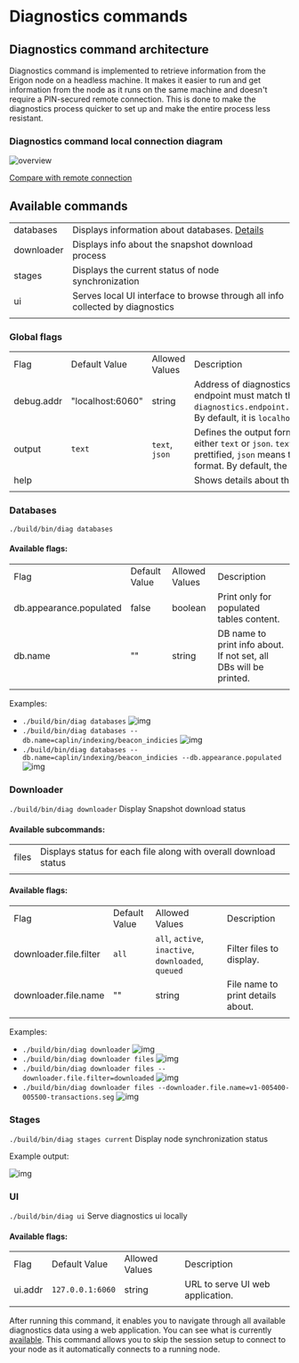 # Diagnostics commands 

## Diagnostics command architecture
Diagnostics command is implemented to retrieve information from the Erigon node on a headless machine. It makes it easier to run and get information from the node as it runs on the same machine and doesn't require a PIN-secured remote connection. This is done to make the diagnostics process quicker to set up and make the entire process less resistant.


### Diagnostics command local connection diagram
![overview](./_images/local_connection.png)

[Compare with remote connection](https://github.com/erigontech/diagnostics?tab=readme-ov-file#diagnostics-architecture-diagram)

## Available commands
| | |
|--|--|
|databases|Displays information about databases. [Details](#databases)|
|downloader|Displays info about the snapshot download process|
|stages|Displays the current status of node synchronization|
|ui|Serves local UI interface to browse through all info collected by diagnostics|
|||

### Global flags
|||||
|--|--|--|--|
|Flag|Default Value|Allowed Values|Description|
|debug.addr|"localhost:6060"|string|Address of diagnostics endpoint in Erigon node. This endpoint must match the values of `diagnostics.endpoint.addr:diagnostics.endpoint.port`. By default, it is `localhost:6060`.|
|output|`text`|`text`, `json`|Defines the output format for diagnostics data. It can be either `text` or `json`. `text` means that the output will be prettified, `json` means that the output will be in JSON format. By default, the output is in `text` format.|
|help|||Shows details about the command|
|||||


### Databases
`./build/bin/diag databases`
#### Available flags:
|||||
|--|--|--|--|
|Flag|Default Value|Allowed Values|Description|
|db.appearance.populated|false|boolean|Print only for populated tables content.|
|db.name|""|string|DB name to print info about. If not set, all DBs will be printed.|
||||

Examples:
- `./build/bin/diag databases`
![img](./_images/dbs/example_databases.png)
- `./build/bin/diag databases --db.name=caplin/indexing/beacon_indicies`
![img](./_images/dbs/example_databases_name.png)
- `./build/bin/diag databases --db.name=caplin/indexing/beacon_indicies --db.appearance.populated`
![img](./_images/dbs/example_databases_name_populated.png)

### Downloader
`./build/bin/diag downloader`
Display Snapshot download status

#### Available subcommands:
|||
|--|--|
|files|Displays status for each file along with overall download status|
|||

#### Available flags:
|||||
|--|--|--|--|
|Flag|Default Value|Allowed Values|Description|
|downloader.file.filter|`all`|`all`, `active`, `inactive`, `downloaded`, `queued`|Filter files to display.|
|downloader.file.name|""|string|File name to print details about.|
||||

Examples:
- `./build/bin/diag downloader`
![img](./_images/downloader/example_downloader.png)
- `./build/bin/diag downloader files`
![img](./_images/downloader/example_downloader_files.png)
- `./build/bin/diag downloader files --downloader.file.filter=downloaded`
![img](./_images/downloader/example_downloader_files_downloaded.png)
- `./build/bin/diag downloader files --downloader.file.name=v1-005400-005500-transactions.seg`
![img](./_images/downloader/example_downloader_files_filename.png)

### Stages
`./build/bin/diag stages current`
Display node synchronization status

Example output:

![img](./_images/stages/example_stages.png)

### UI
`./build/bin/diag ui`
Serve diagnostics ui locally

#### Available flags:
|||||
|--|--|--|--|
|Flag|Default Value|Allowed Values|Description|
|ui.addr|`127.0.0.1:6060`|string|URL to serve UI web application.|
||||

After running this command, it enables you to navigate through all available diagnostics data using a web application. You can see what is currently  [available](https://github.com/erigontech/diagnostics?tab=readme-ov-file#currently-implemented-diagnostics). This command allows you to skip the session setup to connect to your node as it automatically connects to a running node.
